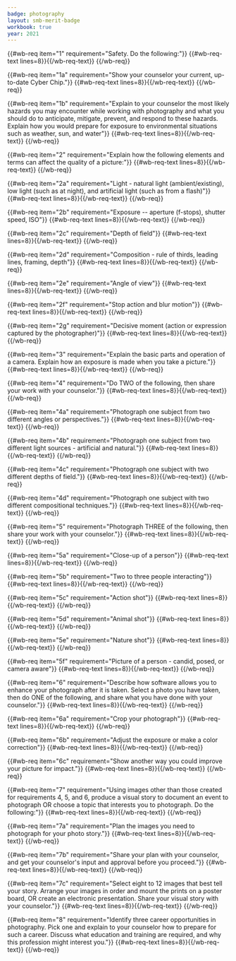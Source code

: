 ```yaml
---
badge: photography
layout: smb-merit-badge
workbook: true
year: 2021
---
```



{{#wb-req item="1" requirement="Safety. Do the following:"}}
{{#wb-req-text lines=8}}{{/wb-req-text}}
{{/wb-req}}

{{#wb-req item="1a" requirement="Show your counselor your current, up-to-date Cyber Chip."}}
{{#wb-req-text lines=8}}{{/wb-req-text}}
{{/wb-req}}

{{#wb-req item="1b" requirement="Explain to your counselor the most likely hazards you may encounter while working with photography and what you should do to anticipate, mitigate, prevent, and respond to these hazards. Explain how you would prepare for exposure to environmental situations such as weather, sun, and water"}}
{{#wb-req-text lines=8}}{{/wb-req-text}}
{{/wb-req}}

{{#wb-req item="2" requirement="Explain how the following elements and terms can affect the quality of a picture:"}}
{{#wb-req-text lines=8}}{{/wb-req-text}}
{{/wb-req}}

{{#wb-req item="2a" requirement="Light - natural light (ambient/existing), low light (such as at night), and artificial light (such as from a flash)"}}
{{#wb-req-text lines=8}}{{/wb-req-text}}
{{/wb-req}}

{{#wb-req item="2b" requirement="Exposure -- aperture (f-stops), shutter speed, ISO"}}
{{#wb-req-text lines=8}}{{/wb-req-text}}
{{/wb-req}}

{{#wb-req item="2c" requirement="Depth of field"}}
{{#wb-req-text lines=8}}{{/wb-req-text}}
{{/wb-req}}

{{#wb-req item="2d" requirement="Composition - rule of thirds, leading lines, framing, depth"}}
{{#wb-req-text lines=8}}{{/wb-req-text}}
{{/wb-req}}

{{#wb-req item="2e" requirement="Angle of view"}}
{{#wb-req-text lines=8}}{{/wb-req-text}}
{{/wb-req}}

{{#wb-req item="2f" requirement="Stop action and blur motion"}}
{{#wb-req-text lines=8}}{{/wb-req-text}}
{{/wb-req}}

{{#wb-req item="2g" requirement="Decisive moment (action or expression captured by the photographer)"}}
{{#wb-req-text lines=8}}{{/wb-req-text}}
{{/wb-req}}

{{#wb-req item="3" requirement="Explain the basic parts and operation of a camera. Explain how an exposure is made when you take a picture."}}
{{#wb-req-text lines=8}}{{/wb-req-text}}
{{/wb-req}}

{{#wb-req item="4" requirement="Do TWO of the following, then share your work with your counselor."}}
{{#wb-req-text lines=8}}{{/wb-req-text}}
{{/wb-req}}

{{#wb-req item="4a" requirement="Photograph one subject from two different angles or perspectives."}}
{{#wb-req-text lines=8}}{{/wb-req-text}}
{{/wb-req}}

{{#wb-req item="4b" requirement="Photograph one subject from two different light sources - artificial and natural."}}
{{#wb-req-text lines=8}}{{/wb-req-text}}
{{/wb-req}}

{{#wb-req item="4c" requirement="Photograph one subject with two different depths of field."}}
{{#wb-req-text lines=8}}{{/wb-req-text}}
{{/wb-req}}

{{#wb-req item="4d" requirement="Photograph one subject with two different compositional techniques."}}
{{#wb-req-text lines=8}}{{/wb-req-text}}
{{/wb-req}}

{{#wb-req item="5" requirement="Photograph THREE of the following, then share your work with your counselor."}}
{{#wb-req-text lines=8}}{{/wb-req-text}}
{{/wb-req}}

{{#wb-req item="5a" requirement="Close-up of a person"}}
{{#wb-req-text lines=8}}{{/wb-req-text}}
{{/wb-req}}

{{#wb-req item="5b" requirement="Two to three people interacting"}}
{{#wb-req-text lines=8}}{{/wb-req-text}}
{{/wb-req}}

{{#wb-req item="5c" requirement="Action shot"}}
{{#wb-req-text lines=8}}{{/wb-req-text}}
{{/wb-req}}

{{#wb-req item="5d" requirement="Animal shot"}}
{{#wb-req-text lines=8}}{{/wb-req-text}}
{{/wb-req}}

{{#wb-req item="5e" requirement="Nature shot"}}
{{#wb-req-text lines=8}}{{/wb-req-text}}
{{/wb-req}}

{{#wb-req item="5f" requirement="Picture of a person - candid, posed, or camera aware"}}
{{#wb-req-text lines=8}}{{/wb-req-text}}
{{/wb-req}}

{{#wb-req item="6" requirement="Describe how software allows you to enhance your photograph after it is taken. Select a photo you have taken, then do ONE of the following, and share what you have done with your counselor."}}
{{#wb-req-text lines=8}}{{/wb-req-text}}
{{/wb-req}}

{{#wb-req item="6a" requirement="Crop your photograph"}}
{{#wb-req-text lines=8}}{{/wb-req-text}}
{{/wb-req}}

{{#wb-req item="6b" requirement="Adjust the exposure or make a color correction"}}
{{#wb-req-text lines=8}}{{/wb-req-text}}
{{/wb-req}}

{{#wb-req item="6c" requirement="Show another way you could improve your picture for impact."}}
{{#wb-req-text lines=8}}{{/wb-req-text}}
{{/wb-req}}

{{#wb-req item="7" requirement="Using images other than those created for requirements 4, 5, and 6, produce a visual story to document an event to photograph OR choose a topic that interests you to photograph. Do the following:"}}
{{#wb-req-text lines=8}}{{/wb-req-text}}
{{/wb-req}}

{{#wb-req item="7a" requirement="Plan the images you need to photograph for your photo story."}}
{{#wb-req-text lines=8}}{{/wb-req-text}}
{{/wb-req}}

{{#wb-req item="7b" requirement="Share your plan with your counselor, and get your counselor's input and approval before you proceed."}}
{{#wb-req-text lines=8}}{{/wb-req-text}}
{{/wb-req}}

{{#wb-req item="7c" requirement="Select eight to 12 images that best tell your story. Arrange your images in order and mount the prints on a poster board, OR create an electronic presentation. Share your visual story with your counselor."}}
{{#wb-req-text lines=8}}{{/wb-req-text}}
{{/wb-req}}

{{#wb-req item="8" requirement="Identify three career opportunities in photography. Pick one and explain to your counselor how to prepare for such a career. Discuss what education and training are required, and why this profession might interest you."}}
{{#wb-req-text lines=8}}{{/wb-req-text}}
{{/wb-req}}
